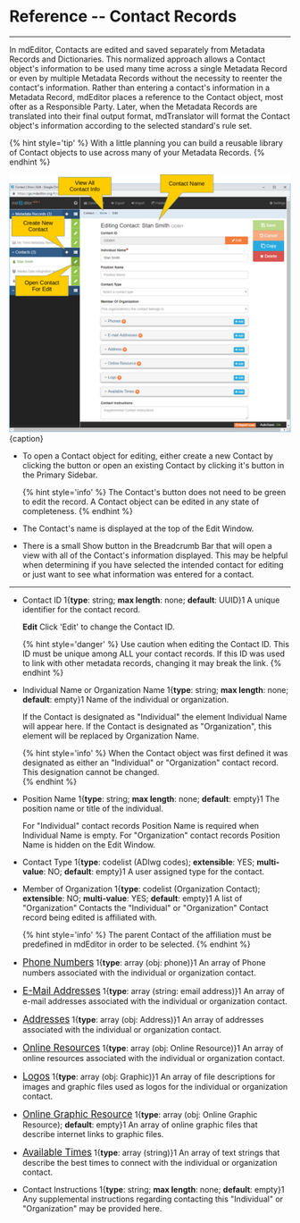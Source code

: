 # Reference -- Contact Records
---

In mdEditor, <span class="md-panel">Contacts</span> are edited and saved separately from <span class="md-panel">Metadata Records</span> and <span class="md-panel">Dictionaries</span>.  This normalized approach allows a <span class="md-panel">Contact</span> object's information to be used many time across a single <span class="md-panel">Metadata Record</span> or even by multiple <span class="md-panel">Metadata Records</span> without the necessity to reenter the contact's information.  Rather than entering a contact's information in a <span class="md-panel">Metadata Record</span>, mdEditor places a reference to the <span class="md-panel">Contact</span> object, most ofter as a <span class="md-panel">Responsible Party</span>.  Later, when the <span class="md-panel">Metadata Records</span> are translated into their final output format, mdTranslator will format the <span class="md-panel">Contact</span> object's information according to the selected standard's rule set.  

{% hint style='tip' %}
  With a little planning you can build a reusable library of <span class="md-panel">Contact</span> objects to use across many of your <span class="md-panel">Metadata Records</span>.
{% endhint %} 

![Contact Edit Window](/assets/reference/edit-objects/contact/contact.png){caption}

 * To open a <span class="md-panel">Contact</span> object for editing, either create a new <span class="md-panel">Contact</span> by clicking the <span class="btn btn-primary btn-xs"> <i class="fa fa-plus"> </i></span> button or open an existing <span class="md-panel">Contact</span> by clicking it's <span class="btn btn-success btn-xs"> <i class="fa fa-pencil"> </i></span> button in the <span class="md-window">Primary Sidebar</span>. 
 
   {% hint style='info' %}
 The <span class="md-panel">Contact</span>'s <span class="btn btn-success btn-xs"> <i class="fa fa-pencil"> </i></span> button does not need to be green to edit the record.  A <span class="md-panel">Contact</span> object can be edited in any state of completeness.
   {% endhint %}
   
 * The <span class="md-panel">Contact</span>'s name is displayed at the top of the <span class="md-window">Edit Window</span>.
 
 * There is a small <span class="btn btn-default btn-xs">Show</span> button in the <span class="md-window">Breadcrumb Bar</span> that will open a view with all of the <span class="md-panel">Contact</span>'s information displayed. This may be helpful when determining if you have selected the intended contact for editing or just want to see what information was entered for a contact.  

---

* <span class="md-element">Contact ID</span> <i class="fa fa-asterisk required" title="Required"> </i> 1{**type**: string; **max length**: none; **default**: UUID}1 A unique identifier for the contact record. 
                                             
  <strong class="btn btn-warning btn-xs"> <i class="fa fa-pencil"> </i> Edit</strong> Click 'Edit' to change the <span class="md-element">Contact ID</span>.
                                             
  {% hint style='danger' %}
  Use caution when editing the <span class="md-element">Contact ID</span>.  This ID must be unique among ALL your contact records.  If this ID was used to link with other metadata records, changing it may break the link.
  {% endhint %}
  
* <span class="md-element">Individual Name</span> or <span class="md-element">Organization Name</span> <i class="fa fa-asterisk required" title="Required"> </i> 1{**type**: string; **max length**: none; **default**: empty}1 Name of the individual or organization.

  If the <span class="md-panel">Contact</span> is designated as "Individual" the element <span class="md-element">Individual Name</span> will appear here.  If the <span class="md-panel">Contact</span> is designated as "Organization", this element will be replaced by <span class="md-element">Organization Name</span>.  
  
  {% hint style='info' %}
  When the <span class="md-panel">Contact</span> object was first defined it was designated as either an "Individual" or "Organization" contact record.  This designation cannot be changed.  
  {% endhint %}

* <span class="md-element">Position Name</span> <i class="fa fa-asterisk required" title="Required"> </i> 1{**type**: string; **max length**: none; **default**: empty}1 The position name or title of the individual.  

  For "Individual" contact records <span class="md-element">Position Name</span> is required when <span class="md-element">Individual Name</span> is empty.  For "Organization" contact records <span class="md-element">Position Name</span> is hidden on the <span class="md-window">Edit Window</span>.
  
* <span class="md-element">Contact Type</span> 1{**type**: codelist (ADIwg codes); **extensible**: YES; **multi-value**: NO; **default**: empty}1 A user assigned type for the contact. 

* <span class="md-element">Member of Organization</span> 1{**type**: codelist (Organization <span class="md-panel">Contact</span>); **extensible**: NO; **multi-value**: YES; **default**: empty}1 A list of "Organization" <span class="md-panel">Contacts</span> the "Individual" or "Organization" <span class="md-panel">Contact</span> record being edited is affiliated with.  

  {% hint style='info' %}
  The parent <span class="md-panel">Contact</span> of the affiliation must be predefined in mdEditor in order to be selected.
  {% endhint %}

* [<span class="md-panel" style="font-size: larger">Phone Numbers</span>](phones-panel.md)  1{**type**: array (obj: <span class="md-panel">phone</span>)}1  An array of <span class="md-panel">Phone</span> numbers associated with the individual or organization contact.

* [<span class="md-panel" style="font-size: larger">E-Mail Addresses</span>](email-panel.md)  1{**type**: array (string: email address)}1  An array of e-mail addresses associated with the individual or organization contact.

* [<span class="md-panel" style="font-size: larger">Addresses</span>](address-panel.md)  1{**type**: array (obj: <span class="md-panel">Address</span>)}1  An array of addresses associated with the individual or organization contact.
 
* [<span class="md-panel" style="font-size: larger">Online Resources</span>](onlineResource-panel.md)  1{**type**: array (obj: <span class="md-panel">Online Resource</span>)}1  An array of online resources associated with the individual or organization contact.

* [<span class="md-panel" style="font-size: larger">Logos</span>](logo-panel.md)  1{**type**: array (obj: <span class="md-panel">Graphic</span>)}1  An array of file descriptions for images and graphic files used as logos for the individual or organization contact.
 
* [<span class="md-panel" style="font-size: larger">Online Graphic Resource</span>](onlineGraphicResource-panel.md)  1{**type**: array (obj: <span class="md-panel">Online Graphic Resource</span>); **default**: empty}1  An array of online graphic files that describe internet links to graphic files.  

* [<span class="md-panel" style="font-size: larger">Available Times</span>](times-panel.md)  1{**type**: array (string)}1 An array of text strings that describe the best times to connect with the individual or organization contact.

* <span class="md-element">Contact Instructions</span> 1{**type**: string; **max length**: none; **default**: empty}1 Any supplemental instructions regarding contacting this "Individual" or "Organization" may be provided here.
